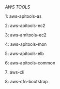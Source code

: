 _AWS TOOLS_

1: aws-apitools-as

2: aws-apitools-ec2

3: aws-amitools-ec2

4: aws-apitools-mon

5: aws-apitools-elb

6: aws-apitools-common

7: aws-cli

8: aws-cfn-bootstrap
